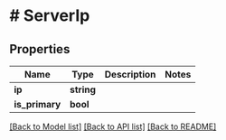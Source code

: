 # # ServerIp

## Properties

Name | Type | Description | Notes
------------ | ------------- | ------------- | -------------
**ip** | **string** |  |
**is_primary** | **bool** |  |

[[Back to Model list]](../../README.md#models) [[Back to API list]](../../README.md#endpoints) [[Back to README]](../../README.md)
